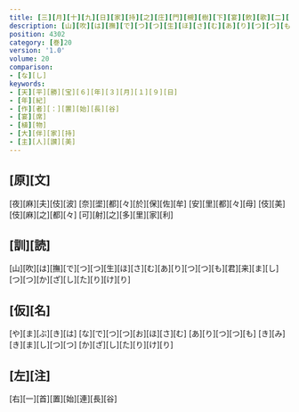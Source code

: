 ```yaml
---
title: [三][月][十][九][日][家][持][之][庄][門][槻][樹][下][宴][飲][歌][二][首]
description: [山][吹][は][撫][で][つ][つ][生][ほ][さ][む][あ][り][つ][つ][も][君][来][ま][し][つ][つ][か][ざ][し][た][り][け][り]
position: 4302
category: [巻]20
version: '1.0'
volume: 20
comparison:
- [な][し]
keywords:
- [天][平][勝][宝][６][年][３][月][１][９][日]
- [年][紀]
- [作][者][：][置][始][長][谷]
- [宴][席]
- [植][物]
- [大][伴][家][持]
- [主][人][讃][美]
---
```


## [原][文]

[夜][麻][夫][伎][波] [奈][埿][都][々][於][保][佐][牟] [安][里][都][々][母] [伎][美][伎][麻][之][都][々] [可][射][之][多][里][家][利]

## [訓][読]

[山][吹][は][撫][で][つ][つ][生][ほ][さ][む][あ][り][つ][つ][も][君][来][ま][し][つ][つ][か][ざ][し][た][り][け][り]

## [仮][名]

[や][ま][ぶ][き][は] [な][で][つ][つ][お][ほ][さ][む] [あ][り][つ][つ][も] [き][み][き][ま][し][つ][つ] [か][ざ][し][た][り][け][り]

## [左][注]

[右][一][首][置][始][連][長][谷]
